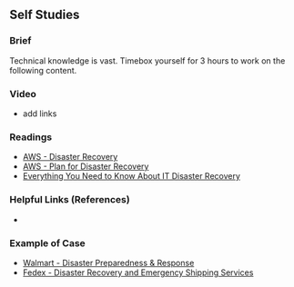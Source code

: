 ## Self Studies

### Brief

Technical knowledge is vast. Timebox yourself for 3 hours to work on the following content.

### Video 

- add links

### Readings

- [AWS - Disaster Recovery](https://aws.amazon.com/what-is/disaster-recovery/)
- [AWS - Plan for Disaster Recovery](https://docs.aws.amazon.com/wellarchitected/latest/reliability-pillar/plan-for-disaster-recovery-dr.html)
- [Everything You Need to Know About IT Disaster Recovery](https://www.mimecast.com/blog/everything-you-need-to-know-about-it-disaster-recovery/)

### Helpful Links (References)

- 

### Example of Case 
- [Walmart - Disaster Preparedness & Response](https://corporate.walmart.com/esgreport/social/disaster-preparedness-response)
- [Fedex - Disaster Recovery and Emergency Shipping Services](https://customcritical.fedex.com/us/services/market-industry/disaster.shtml)
